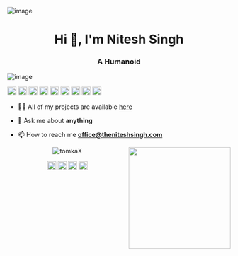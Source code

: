 ![image](https://github.com/user-attachments/assets/0dbbaee8-e1ba-4018-b2c3-9018f2c0c811)

<h1 align="center">Hi 👋, I'm Nitesh Singh </h1>
<h3 align="center">A Humanoid </h3>

![image](https://github.com/saadeghi/saadeghi/blob/master/dino.gif)

<p align="left">

 <img src="https://img.icons8.com/?size=80&id=AeV543ttZrcT&format=png" alt="aws"  width="20" height="20" /> 
  <img src="https://img.icons8.com/color/48/000000/git.png" alt="git" width="20" height="20"/> 
  <img src="https://img.icons8.com/color/48/000000/flutter.png" alt="Flutter" width="20" height="20"/> 
  <img src="https://img.icons8.com/color/48/000000/kotlin.png" alt="kotlin" width="20" height="20"/>
  <img src="https://img.icons8.com/color/48/000000/javascript.png" alt="JavaScript" width="20" height="20"/> 
  <img src="https://img.icons8.com/ultraviolet/40/000000/xbox-r.png" alt="R" width="20" height="20"/> 
  <img src="https://img.icons8.com/color/48/000000/intellij-idea.png" alt="II" width="20" height="20"/> 
  <img src="https://img.icons8.com/color/48/000000/nodejs.png" alt="nodejs" width="20" height="20"/> 
  <img src="https://img.icons8.com/color/48/000000/python.png" alt="python" width="20" height="20"/></p>

- 👨‍💻 All of my projects are available  [here](https://github.com/theniteshsingh?tab=repositories)

- 💬 Ask me about **anything**

- 📫 How to reach me **office@theniteshsingh.com**



<p align="center"> 
  <img src="https://github-readme-stats.vercel.app/api?username=theniteshsingh&show_icons=true" alt="tomkaX" />
  <img  align="right" src="https://github.com/theniteshsingh/theniteshsingh/blob/master/gifs/3aM.gif" width="230">
 </p>

<p align="center">
<a href="https://www.linkedin.com/in/TheNiteshSingh/" target="blank"><img align="center" src="https://cdn.jsdelivr.net/npm/simple-icons@3.0.1/icons/linkedin.svg" alt="https://www.linkedin.com/in/TheNiteshSingh/" height="20" width="20" /></a>
  <a href="https://www.facebook.com/TheNiteshSingh/" target="blank"><img align="center" src="https://cdn.jsdelivr.net/npm/simple-icons@3.0.1/icons/facebook.svg" alt="https://www.facebook.com/TheNiteshSingh/" height="20" width="20" /></a>
  <a href="https://www.instagram.com/TheNiteshSingh/" target="blank"><img align="center" src="https://cdn.jsdelivr.net/npm/simple-icons@3.0.1/icons/instagram.svg" alt="https://www.instagram.com/TheNiteshSingh/" height="20" width="20" /></a>
 <a href="https://twitter.com/TheNiteshSingh/" target="blank"><img align="center" src="https://cdn.jsdelivr.net/npm/simple-icons@3.0.1/icons/twitter.svg" alt="https://twitter.com/TheNiteshSingh" height="20" width="20" /></a>

</p>

